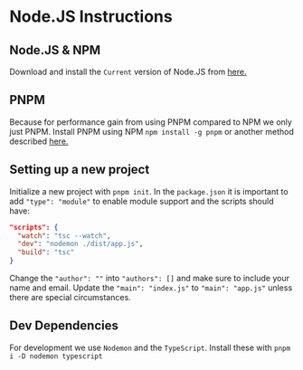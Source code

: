 # Node.JS Instructions

## Node.JS & NPM
Download and install the `Current` version of Node.JS from [here.](https://nodejs.org/en/download/current/)

## PNPM
Because for performance gain from using PNPM compared to NPM we only just PNPM. Install PNPM using NPM `npm install -g pnpm` or another method described [here.](https://pnpm.io/installation)

## Setting up a new project
Initialize a new project with `pnpm init`. In the `package.json` it is important to add `"type": "module"` to enable module support and the scripts should have:
```json
"scripts": {
  "watch": "tsc --watch",
  "dev": "nodemon ./dist/app.js",
  "build": "tsc"
}
```
Change the `"author": ""` into `"authors": []` and make sure to include your name and email. Update the `"main": "index.js"` to `"main": "app.js"` unless there are special circumstances.

## Dev Dependencies
For development we use `Nodemon` and the `TypeScript`. Install these with `pnpm i -D nodemon typescript`
